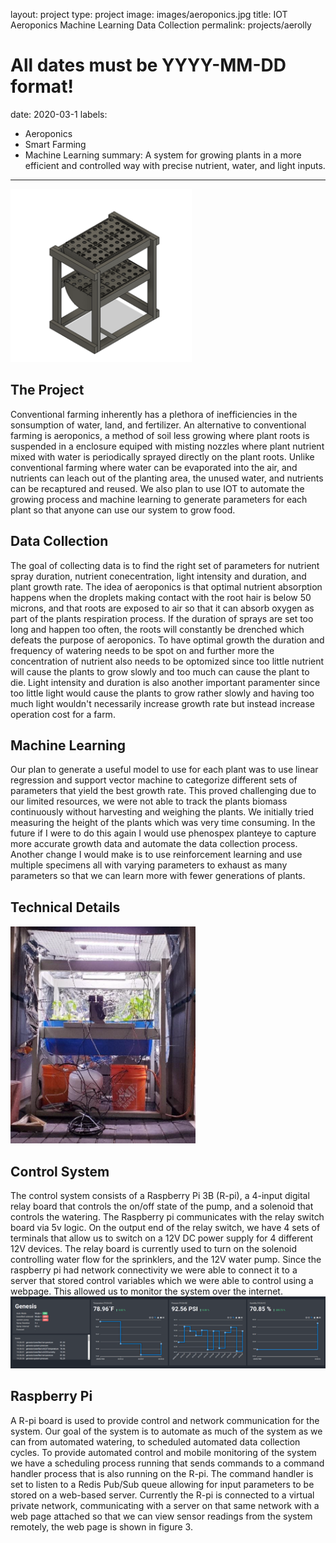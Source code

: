 layout: project
type: project
image: images/aeroponics.jpg
title: IOT Aeroponics Machine Learning Data Collection
permalink: projects/aerolly
# All dates must be YYYY-MM-DD format!
date: 2020-03-1
labels:
  - Aeroponics
  - Smart Farming
  - Machine Learning
summary: A system for growing plants in a more efficient and controlled way with precise nutrient, water, and light inputs.
---
<img class="ui image centered image" src="../images/grow_system_design.png">


## The Project
Conventional farming inherently has a plethora of inefficiencies in the sonsumption of water, land, and fertilizer. An alternative to conventional farming is aeroponics, a method of soil less growing where plant roots is suspended in a enclosure equiped with misting nozzles where plant nutrient mixed with water is periodically sprayed directly on the plant roots. Unlike conventional farming where water can be evaporated into the air, and nutrients can leach out of the planting area, the unused water, and nutrients can be recaptured and reused. We also plan to use IOT to automate the growing process and machine learning to generate parameters for each plant so that anyone can use our system to grow food.

## Data Collection 
The goal of collecting data is to find the right set of parameters for nutrient spray duration, nutrient conecentration, light intensity and  duration, and plant growth rate. The idea of aeroponics is that optimal nutrient absorption happens when the droplets making contact with the root hair is below 50 microns, and that roots are exposed to air so that it can absorb oxygen as part of the plants respiration process. If the duration of sprays are set too long and happen too often, the roots will constantly be drenched which defeats the purpose of aeroponics. To have optimal growth the duration and frequency of watering needs to be spot on and further more the concentration of nutrient also needs to be optomized since too little nutrient will cause the plants to grow slowly and too much can cause the plant to die. Light intensity and duration is also another important paramenter since too little light would cause the plants to grow rather slowly and having too much light wouldn't necessarily increase growth rate but instead increase operation cost for a farm.

## Machine Learning 
Our plan to generate a useful model to use for each plant was to use linear regression and support vector machine to categorize different sets of parameters that yield the best growth rate. This proved challenging due to our limited resources, we were not able to track the plants biomass continuously without harvesting and weighing the plants. We initially tried measuring the height of the plants which was very time consuming. In the future if I were to do this again I would use phenospex planteye to capture more accurate growth data and automate the data collection process. Another change I would make is to use reinforcement learning and use multiple specimens all with varying parameters to exhaust as many parameters so that we can learn more with fewer generations of plants. 

## Technical Details 
<img class="ui image centered image" src="../images/grow_system_prototype.png">

## Control System
The control system consists of a Raspberry Pi 3B (R-pi), a 4-input digital relay board that controls the on/off state of the pump, and a solenoid that controls the watering. The Raspberry pi communicates with the relay switch board via 5v logic. On the output end of the relay switch, we have 4 sets of terminals that allow us to switch on a 12V DC power supply for 4 different 12V devices. The relay board is currently used to turn on the solenoid controlling water flow for the sprinklers, and the 12V water pump. Since the raspberry pi had network connectivity we were able to connect it to a server that stored control variables which we were able to control using a webpage. This allowed us to monitor the system over the internet.  
<img class="ui image centered image" src="../images/aerolly_web_interface.png">
## Raspberry Pi 
A R-pi board is used to provide control and network communication for the system. Our goal of the system is to automate as much of the system as we can from automated watering, to scheduled automated data collection cycles. To provide automated control and mobile monitoring of the system we have a scheduling process running that sends commands to a command handler process that is also running on the R-pi. The command handler is set to listen to a Redis Pub/Sub queue allowing for input parameters to be stored on a web-based server. Currently the R-pi is connected to a virtual private network, communicating with a server on that same network with a web page attached so that we can view sensor readings from the system remotely, the web page is shown in figure 3. 
